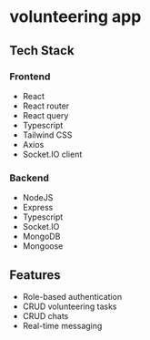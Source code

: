 # volunteering app

## Tech Stack

### Frontend
- React
- React router
- React query
- Typescript
- Tailwind CSS
- Axios
- Socket.IO client

### Backend
- NodeJS
- Express
- Typescript
- Socket.IO
- MongoDB
- Mongoose

## Features
- Role-based authentication
- CRUD volunteering tasks
- CRUD chats
- Real-time messaging
